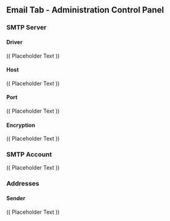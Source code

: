 ## Email Tab - Administration Control Panel

### SMTP Server

#### Driver

(( Placeholder Text ))

#### Host

(( Placeholder Text ))

#### Port

(( Placeholder Text ))

#### Encryption

(( Placeholder Text ))

### SMTP Account

(( Placeholder Text ))

### Addresses

#### Sender

(( Placeholder Text ))

